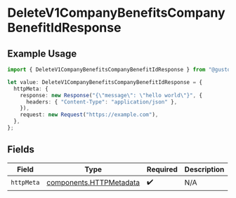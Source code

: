 # DeleteV1CompanyBenefitsCompanyBenefitIdResponse

## Example Usage

```typescript
import { DeleteV1CompanyBenefitsCompanyBenefitIdResponse } from "@gusto/embedded-api/models/operations/deletev1companybenefitscompanybenefitid.js";

let value: DeleteV1CompanyBenefitsCompanyBenefitIdResponse = {
  httpMeta: {
    response: new Response("{\"message\": \"hello world\"}", {
      headers: { "Content-Type": "application/json" },
    }),
    request: new Request("https://example.com"),
  },
};
```

## Fields

| Field                                                              | Type                                                               | Required                                                           | Description                                                        |
| ------------------------------------------------------------------ | ------------------------------------------------------------------ | ------------------------------------------------------------------ | ------------------------------------------------------------------ |
| `httpMeta`                                                         | [components.HTTPMetadata](../../models/components/httpmetadata.md) | :heavy_check_mark:                                                 | N/A                                                                |